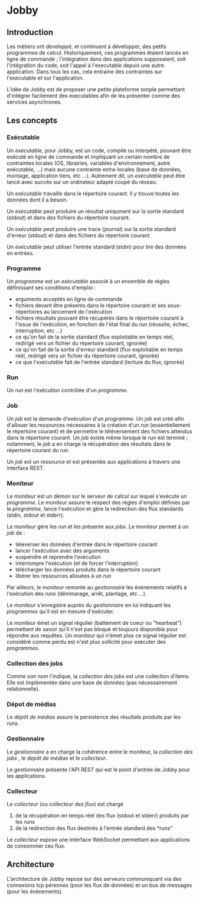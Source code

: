 # Jobby

## Introduction
Les métiers ont développé, et continuent à développer, des petits programmes de calcul.
Historiquement, ces programmes étaient lancés en ligne de commande ; l'intégration dans des applications supposaient, soit l'intégration du code, soit l'appel à l'executable depuis une autre application.
Dans tous les cas, cela entraine des contraintes sur l'executable et sur l'application.

L'idée de Jobby est de proposer une petite plateforme simple permettant d'intégrer facilement des executables afin de les présenter comme des services asynchrones.

## Les concepts

### Exécutable
Un *exécutable*, pour Jobby, est un code, compilé ou interpété, pouvant être exécuté en ligne de commande et impliquant un certain nombre de contraintes locales (OS, librairies, variables d'environnement, autre exécutable, ...) mais aucune contrainte extra-locales (base de données, montage, application tiers, etc ...). Autrement dit, un *exécutable* peut être lancé avec succès sur un ordinateur adapté coupé du réseau.

Un *exécutable* travaille dans le répertoire courant. Il y trouve toutes les données dont il a besoin.

Un *exécutable* peut produire un résultat uniqument sur la sortie standard (stdout) et dans des fichiers du répertoire courant.

Un *exécutable* peut produire une trace (journal) sur la sortie standard d'erreur (stdout) et dans des fichiers du répertoire courant.

Un *exécutable* peut utiliser l'entrée standard (stdin) pour lire des données en entrées.

### Programme

Un *programme* est un *exécutable* associé à un ensemble de règles définissant ses conditions d'emploi :
- arguments acceptés en ligne de commande
- fichiers devant être présents dans le répertoire courant et ses sous-répertoires au lancement de l'exécution
- fichiers résultats pouvant être récupérés dans le répertoire courant à l'issue de l'exécution, en fonction de l'état final du *run* (réussite, échec, interruption, etc ...)
- ce qu'on fait de la sortie standard (flux exploitable en temps réel, redirigé vers un fichier du répertoire courant, ignorée)
- ce qu'on fait de la sortie d'erreur standard (flux exploitable en temps réél, redirigé vers un fichier du répertoire courant, ignorée)
- ce que l'*exécutable* fait de l'entrée standard (lecture du flux, ignorée)

### Run 
Un *run* est l'exécution contrôlée d'un *programme*.

### Job
Un *job* est la demande d'exécution d'un *programme*.
Un *job* est créé afin d'allouer les ressources nécessaires à la création d'un *run* (essentiellement le répertoire courant) et de permettre le téléversement des fichiers attendus dans le répertoire courant.
Un *job* existe même lorsque le *run* est terminé ; notamment, le *job* a en charge la récupération des résultats dans le répertoire courant du *run*

Un *job* est un ressource et est présentée aux applications à travers une interface REST.

### Moniteur

Le *moniteur* est un démon sur le serveur de calcul sur lequel s'exécute un *programme*. Le *moniteur* assure le respect des règles d'emploi définies par le *programme*, lance l'exécution et gère la redirection des flux standards (stdin, stdout et stderr). 

Le *moniteur* gère les *run* et les présente aux *jobs*.
Le *moniteur* permet à un *job* de :
- téleverser les données d'entrée dans le répertoire courant
- lancer l'exécution avec des arguments
- suspendre et reprendre l'exécution
- interrompre l'exécution (et de forcer l'interruption)
- télécharger les données produits dans le répertoire courant
- libérer les ressources allouées à un *run*

Par ailleurs, le *moniteur* remonte au *gestionnaire* les évènements relatifs à l'exécution des *runs* (démmarage, arrêt, plantage, etc ...).

Le *moniteur* s'enregistre auprès du *gestionnaire* en lui indiquant les *programmes* qu'il est en mesure d'exécuter.

Le *moniteur* émet un signal régulier (battement de coeur ou "hearbeat") permettant de savoir qu'il n'est pas bloqué et toujours disponible pour répondre aux requêtes.
Un *moniteur* qui n'émet plus ce signal régulier est considéré comme perdu est n'est plus sollicité pour exécuter des *programmes*.

### Collection des jobs

Comme son nom l'indique, la *collection des jobs* est une collection d'items. Elle est implémentée dans une base de données (pas nécessairement relationnelle).

### Dépot de médias

Le *dépôt de médias* assure la persistence des résultats produits par les *runs*.

### Gestionnaire

Le *gestionnaire* a en charge la cohérence entre le moniteur, la *collection des jobs* , le *depôt de médias* et le *collecteur*.

Le *gestionnaire* présente l'API REST qui est le point d'entrée de Jobby pour les applications.

### Collecteur
Le *collecteur* (ou *collecteur des flux*) est chargé 
1. de la récupération en temps réel des flux (stdout et stderr) produits par les *runs*
2. de la redirection des flux destinés à l'entrée standard des *runs"

Le *collecteur* expose une interface WebSocket permettant aux applications de consommer ces flux.

## Architecture

L'architecture de Jobby repose sur des serveurs communiquant via des connexions tcp pérennes (pour les flux de données) et un bus de messages (pour les évènements).











